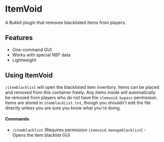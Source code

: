 # ItemVoid
A Bukkit plugin that removes blacklisted items from players.

## Features
- One-command GUI
- Works with special NBT data
- Lightweight

## Using ItemVoid
`/itemblacklist` will open the blacklisted item inventory. Items can be placed and removed from this container freely.
Any items inside will automatically be removed from players who do not have the `itemvoid.bypass` permission.
Items are stored in `itemblackList.txt`, though you shouldn't edit the file directly unless you are sure you know what
you're doing.

#### Commands
- `/itemblacklist` (Requires permission `itemvoid.manageblacklist`) - Opens the item blacklist GUI
